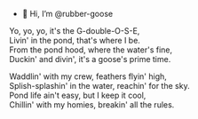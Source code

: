 - 👋 Hi, I’m @rubber-goose

Yo, yo, yo, it's the G-double-O-S-E,  
Livin' in the pond, that's where I be.  
From the pond hood, where the water's fine,  
Duckin' and divin', it's a goose's prime time.  

Waddlin' with my crew, feathers flyin' high,  
Splish-splashin' in the water, reachin' for the sky.  
Pond life ain't easy, but I keep it cool,  
Chillin' with my homies, breakin' all the rules.

<!---
rubber-goose/rubber-goose is a ✨ special ✨ repository because its `README.md` (this file) appears on your GitHub profile.
You can click the Preview link to take a look at your changes.
--->
